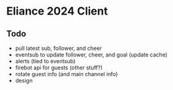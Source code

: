 # Eliance 2024 Client

## Todo

- pull latest sub, follower, and cheer
- eventsub to update follower, cheer, and goal (update cache)
- alerts (tied to eventsub)
- firebot api for guests (other stuff?)
- rotate guest info (and main channel info)
- design
